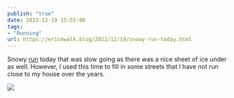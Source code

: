 ```yaml
---
publish: "true"
date: 2022-12-19 15:55:00
tags:
- "Running"
url: https://ericmwalk.blog/2022/12/19/snowy-run-today.html
---
```

Snowy [run](http://www.strava.com/activities/8268035508) today that was slow going as there was a nice sheet of ice under as well. However, I used this time to fill in some streets that I have not run close to my house over the years.

![](https://ericmwalk.blog/uploads/2023/d95a455a32.png)
